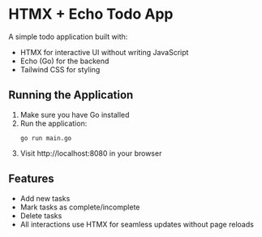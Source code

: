 # HTMX + Echo Todo App

A simple todo application built with:
- HTMX for interactive UI without writing JavaScript
- Echo (Go) for the backend
- Tailwind CSS for styling

## Running the Application

1. Make sure you have Go installed
2. Run the application:
   ```
   go run main.go
   ```
3. Visit http://localhost:8080 in your browser

## Features

- Add new tasks
- Mark tasks as complete/incomplete
- Delete tasks
- All interactions use HTMX for seamless updates without page reloads
